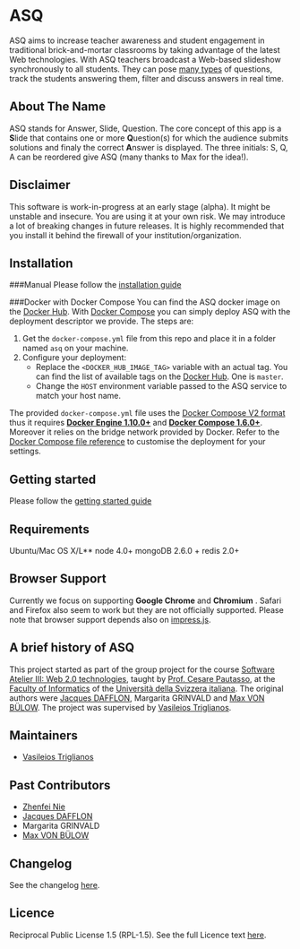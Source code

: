 ASQ
===
ASQ aims to increase teacher awareness and student engagement in traditional brick-and-mortar classrooms by taking advantage of the latest Web technologies.
With ASQ teachers broadcast a Web-based slideshow synchronously to all students. They can pose [many types](https://github.com/ASQ-USI-Elements) of questions, track the students answering them, filter and discuss answers in real time.

About The Name
--------------

ASQ stands for Answer, Slide, Question.
The core concept of this app is a **S**lide that contains one or more **Q**uestion(s) for which the audience submits solutions and finaly the correct **A**nswer is displayed.
The three initials: S, Q, A can be reordered give ASQ (many thanks to Max for the idea!).  

Disclaimer
----------
This software is work-in-progress at an early stage (alpha). It might be unstable and insecure. You are using it at your own risk. We may introduce a lot of breaking changes in future releases. It is highly recommended that you install it behind the firewall of your institution/organization.

Installation
-------------
###Manual
Please follow the [installation guide](doc/install/installation.md)

###Docker with Docker Compose
You can find the ASQ docker image on the [Docker Hub](https://hub.docker.com/r/asqhub/asq/). With [Docker Compose](https://docs.docker.com/compose/) you can simply deploy ASQ with the deployment descriptor we provide. The steps are:

1. Get the `docker-compose.yml` file from this repo and place it in a folder named `asq` on your machine.
2. Configure your deployment:
   - Replace the `<DOCKER_HUB_IMAGE_TAG>` variable with an actual tag. You can find the list of available tags on the [Docker Hub](https://hub.docker.com/r/asqhub/asq/tags/). One is `master`.
   - Change the `HOST` environment variable passed to the ASQ service to match your host name.
   
The provided `docker-compose.yml` file uses the [Docker Compose V2 format](https://docs.docker.com/compose/compose-file/#/versioning) thus it requires [**Docker Engine 1.10.0+**](https://docs.docker.com/engine/installation/) and [**Docker Compose 1.6.0+**](https://docs.docker.com/compose/install/).
Moreover it relies on the bridge network provided by Docker. Refer to the [Docker Compose file reference](https://docs.docker.com/compose/compose-file/) to customise the deployment for your settings.

Getting started
----------------
Please follow the [getting started guide](doc/manual/getting_started.md)

Requirements
-------------
Ubuntu/Mac OS X/L**
node 4.0+
mongoDB 2.6.0 +
redis 2.0+

Browser Support
---------------
Currently we focus on supporting __Google Chrome__ and __Chromium__ . Safari and Firefox also seem to work but they are not officially supported. Please note that browser support depends also on [impress.js][5].

A brief history of ASQ
----------------------

This project started as part of the group project for the course [Software Atelier III: Web 2.0 technologies](http://www.inf.usi.ch/presentazione-studiare/container_education_utilities/orario_corsi/corso?id=985), taught by [Prof. Cesare Pautasso](http://www.inf.usi.ch/faculty/pautasso/), at the [Faculty of Informatics](http://www.inf.usi.ch/) of the [Università della Svizzera italiana](http://www.usi.ch/en/index.htm). The original authors were [Jacques DAFFLON](http://atelier.inf.usi.ch/~dafflonj/), Margarita GRINVALD and [Max VON BÜLOW](http://www.maxmediapictures.de/). The project was supervised by [Vasileios Triglianos](http://www.inf.usi.ch/phd/triglianos/).

Maintainers
-------
* [Vasileios Triglianos](http://www.inf.usi.ch/phd/triglianos/)

Past Contributors
-----------------
* [Zhenfei Nie](http://zhenfeinie.info/)
* [Jacques DAFFLON](http://atelier.inf.usi.ch/~dafflonj/)
* Margarita GRINVALD
* [Max VON BÜLOW](http://www.maxmediapictures.de/)

Changelog
---------

See the changelog [here](https://github.com/ASQ-USI/ASQ/blob/master/CHANGELOG.md).

Licence
---------
Reciprocal Public License 1.5 (RPL-1.5). See the full Licence text [here](LICENCE).

[1]: http://nodejs.org/                     "node.js"
[2]: http://expressjs.com/                  "express.js"
[3]: http://www.mongodb.org/                "MongoDB"
[4]: http://embeddedjs.com/                 "ejs"
[5]: http://passportjs.org/                 "Passport.js"
[6]: https://github.com/bartaz/impress.js/  "impress.js"
